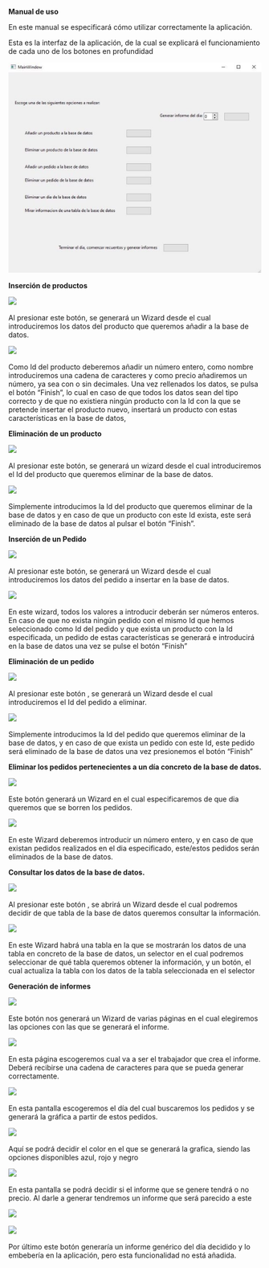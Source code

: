 **Manual de uso**

En este manual se especificará cómo utilizar correctamente la aplicación.

Esta es la interfaz de la aplicación, de la cual se explicará el funcionamiento de cada uno de los botones en profundidad

![](Imgs/Aspose.Words.b4661483-e369-400c-9e31-5093e11c8711.001.jpeg)

**Inserción de productos**

![](Imgs/Aspose.Words.b4661483-e369-400c-9e31-5093e11c8711.002.png)

Al presionar este botón, se generará un Wizard desde el cual introduciremos los datos del producto que queremos añadir a la base de datos.

![](Imgs/Aspose.Words.b4661483-e369-400c-9e31-5093e11c8711.003.png)

Como Id del producto deberemos añadir un número entero, como nombre introduciremos una cadena de caracteres y como precio añadiremos un número, ya sea con o sin decimales. Una vez rellenados los datos, se pulsa el botón “Finish”, lo cual en caso de que todos los datos sean del tipo correcto y de que no existiera ningún producto con la Id con la que se pretende insertar el producto nuevo, insertará un producto con estas características en la base de datos,

**Eliminación de un producto**

![](Imgs/Aspose.Words.b4661483-e369-400c-9e31-5093e11c8711.004.png)

Al presionar este botón, se generará un wizard desde el cual introduciremos el Id del producto que queremos eliminar de la base de datos.

![](Imgs/Aspose.Words.b4661483-e369-400c-9e31-5093e11c8711.005.png)

Simplemente introducimos la Id del producto que queremos eliminar de la base de datos y en caso de que un producto con este Id exista, este será eliminado de la base de datos al pulsar el botón “Finish”.

**Inserción de un Pedido**

![](Imgs/Aspose.Words.b4661483-e369-400c-9e31-5093e11c8711.006.png)

Al presionar este botón, se generará un Wizard desde el cual introduciremos los datos del pedido a insertar en la base de datos.

![](Imgs/Aspose.Words.b4661483-e369-400c-9e31-5093e11c8711.007.png)

En este wizard, todos los valores a introducir deberán ser números enteros. En caso de que no exista ningún pedido con el mismo Id que hemos seleccionado como Id del pedido y que exista un producto con la Id especificada, un pedido de estas características se generará e introducirá en la base de datos una vez se pulse el botón “Finish”

**Eliminación de un pedido**

![](Imgs/Aspose.Words.b4661483-e369-400c-9e31-5093e11c8711.008.png)

Al presionar este botón , se generará un Wizard desde el cual introduciremos el Id del pedido a eliminar.

![](Imgs/Aspose.Words.b4661483-e369-400c-9e31-5093e11c8711.009.png)

Simplemente introducimos la Id del pedido que queremos eliminar de la base de datos, y en caso de que exista un pedido con este Id, este pedido será eliminado de la base de datos una vez presionemos el botón “Finish”

**Eliminar los pedidos pertenecientes a un día concreto de la base de datos.**

![](Imgs/Aspose.Words.b4661483-e369-400c-9e31-5093e11c8711.010.png)

Este botón generará un Wizard en el cual especificaremos de que dia queremos que se borren los pedidos.

![](Imgs/Aspose.Words.b4661483-e369-400c-9e31-5093e11c8711.011.png)

En este Wizard deberemos introducir un número entero, y en caso de que existan pedidos realizados en el dia especificado, este/estos pedidos serán eliminados de la base de datos.

**Consultar los datos de la base de datos.**

![](Imgs/Aspose.Words.b4661483-e369-400c-9e31-5093e11c8711.012.png)

Al presionar este botón , se abrirá un Wizard desde el cual podremos decidir de que tabla de la base de datos queremos consultar la información.

![](Imgs/Aspose.Words.b4661483-e369-400c-9e31-5093e11c8711.013.png)

En este Wizard habrá una tabla en la que se mostrarán los datos de una tabla en concreto de la base de datos, un selector en el cual podremos seleccionar de qué tabla queremos obtener la información, y un botón, el cual actualiza la tabla con los datos de la tabla seleccionada en el selector

**Generación de informes**

![](Imgs/Aspose.Words.b4661483-e369-400c-9e31-5093e11c8711.014.png)

Este botón nos generará un Wizard de varias páginas en el cual elegiremos las opciones con las que se generará el informe.

![](Imgs/Aspose.Words.b4661483-e369-400c-9e31-5093e11c8711.015.png)

En esta página escogeremos cual va a ser el trabajador que crea el informe. Deberá recibirse una cadena de caracteres para que se pueda generar correctamente.

![](Imgs/Aspose.Words.b4661483-e369-400c-9e31-5093e11c8711.016.png)

En esta pantalla escogeremos el día del cual buscaremos los pedidos y se generará la gráfica a partir de estos pedidos.

![](Imgs/Aspose.Words.b4661483-e369-400c-9e31-5093e11c8711.017.png)

Aquí se podrá decidir el color en el que se generará la grafica, siendo las opciones disponibles azul, rojo y negro

![](Imgs/Aspose.Words.b4661483-e369-400c-9e31-5093e11c8711.018.png)

En esta pantalla se podrá decidir si el informe que se genere tendrá o no precio. Al darle a generar tendremos un informe que será parecido a este

![](Imgs/Aspose.Words.b4661483-e369-400c-9e31-5093e11c8711.019.png)

![](Imgs/Aspose.Words.b4661483-e369-400c-9e31-5093e11c8711.020.png)

Por último este botón generaría un informe genérico del día decidido y lo embebería en la aplicación, pero esta funcionalidad no está añadida.
